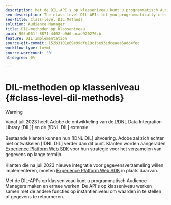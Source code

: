 ```yaml
---
description: Met de DIL-API's op klasseniveau kunt u programmatisch Audience Managers maken en ermee werken. De API's op klasseniveau werken samen met de andere functies op instantieniveau om waarden in te stellen of gegevens te retourneren.
seo-description: The class-level DIL APIs let you programmatically create and work with Audience Manager objects. The class-level APIs work with the other instance-level functions to set values or return data.
seo-title: Class-level DIL Methods
solution: Audience Manager
title: DIL-methoden op klasseniveau
uuid: 903a661f-8871-4402-b9d6-acae920276cb
feature: DIL Implementation
source-git-commit: 152b3101e69e99dfe19c1be93edceaea6adc4fec
workflow-type: tm+mt
source-wordcount: '0'
ht-degree: 0%

---
```



# DIL-methoden op klasseniveau {#class-level-dil-methods}

>[!WARNING]
>
>Vanaf juli 2023 heeft Adobe de ontwikkeling van de [!DNL Data Integration Library (DIL)] en de [!DNL DIL] extensie.
><br><br>
>Bestaande klanten kunnen hun [!DNL DIL] uitvoering. Adobe zal zich echter niet ontwikkelen [!DNL DIL] verder dan dit punt. Klanten worden aangeraden [Experience Platform Web SDK](https://experienceleague.adobe.com/docs/experience-platform/edge/home.html?lang=en) voor hun strategie voor het verzamelen van gegevens op lange termijn.
><br><br>
>Klanten die na juli 2023 nieuwe integratie voor gegevensverzameling willen implementeren, moeten [Experience Platform Web SDK](https://experienceleague.adobe.com/docs/experience-platform/edge/home.html?lang=en) in plaats daarvan.



Met de DIL-API&#39;s op klasseniveau kunt u programmatisch Audience Managers maken en ermee werken. De API&#39;s op klasseniveau werken samen met de andere functies op instantieniveau om waarden in te stellen of gegevens te retourneren.

<!-- 

c_dil_overview.xml

 -->

